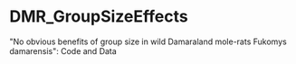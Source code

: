 # DMR_GroupSizeEffects
"No obvious benefits of group size in wild Damaraland mole-rats Fukomys damarensis": Code and Data
